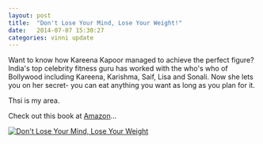 ```yaml
---
layout: post
title:  "Don't Lose Your Mind, Lose Your Weight!"
date:   2014-07-07 15:30:27
categories: vinni update
---
```


Want to know how Kareena Kapoor managed to achieve the perfect figure? India's top celebrity fitness guru has worked with the who's who of Bollywood including Kareena, Karishma, Saif, Lisa and Sonali. Now she lets you on her secret- you can eat anything you want as long as you plan for it.


Thsi is my area.

Check out this book at [Amazon][amazon-url]...

[![Don't Lose Your Mind, Lose Your Weight](/vinniblogsite/assets/HowToLoose.jpg)][amazon-url]

[amazon-url]: http://www.amazon.com/Dont-Lose-Your-Mind-Weight/dp/8184001053


